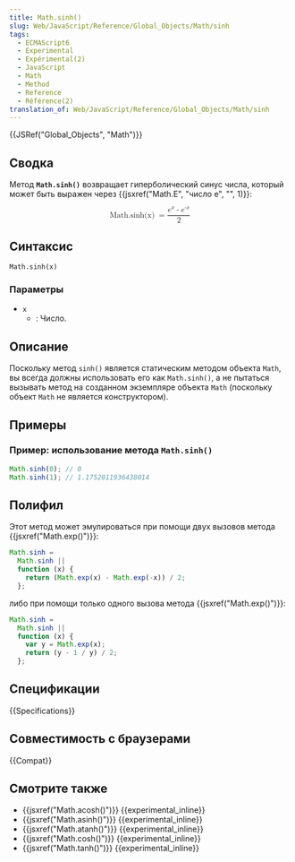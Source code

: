 ```yaml
---
title: Math.sinh()
slug: Web/JavaScript/Reference/Global_Objects/Math/sinh
tags:
  - ECMAScript6
  - Experimental
  - Expérimental(2)
  - JavaScript
  - Math
  - Method
  - Reference
  - Référence(2)
translation_of: Web/JavaScript/Reference/Global_Objects/Math/sinh
---
```


{{JSRef("Global_Objects", "Math")}}

## Сводка

Метод **`Math.sinh()`** возвращает гиперболический синус числа, который может быть выражен через {{jsxref("Math.E", "число e", "", 1)}}:

<math display="block"><semantics><mrow><mstyle mathvariant="monospace"><mo lspace="0em" rspace="thinmathspace">Math.sinh(x)</mo></mstyle><mo>=</mo><mfrac><mrow><msup><mi>e</mi><mi>x</mi></msup><mo>-</mo><msup><mi>e</mi><mrow><mo>-</mo><mi>x</mi></mrow></msup></mrow><mn>2</mn></mfrac></mrow><annotation encoding="TeX">\mathtt{\operatorname{Math.sinh(x)}} = \frac{e^x - e^{-x}}{2}</annotation></semantics></math>

## Синтаксис

```
Math.sinh(x)
```

### Параметры

- `x`
  - : Число.

## Описание

Поскольку метод `sinh()` является статическим методом объекта `Math`, вы всегда должны использовать его как `Math.sinh()`, а не пытаться вызывать метод на созданном экземпляре объекта `Math` (поскольку объект `Math` не является конструктором).

## Примеры

### Пример: использование метода `Math.sinh()`

```js
Math.sinh(0); // 0
Math.sinh(1); // 1.1752011936438014
```

## Полифил

Этот метод может эмулироваться при помощи двух вызовов метода {{jsxref("Math.exp()")}}:

```js
Math.sinh =
  Math.sinh ||
  function (x) {
    return (Math.exp(x) - Math.exp(-x)) / 2;
  };
```

либо при помощи только одного вызова метода {{jsxref("Math.exp()")}}:

```js
Math.sinh =
  Math.sinh ||
  function (x) {
    var y = Math.exp(x);
    return (y - 1 / y) / 2;
  };
```

## Спецификации

{{Specifications}}

## Совместимость с браузерами

{{Compat}}

## Смотрите также

- {{jsxref("Math.acosh()")}} {{experimental_inline}}
- {{jsxref("Math.asinh()")}} {{experimental_inline}}
- {{jsxref("Math.atanh()")}} {{experimental_inline}}
- {{jsxref("Math.cosh()")}} {{experimental_inline}}
- {{jsxref("Math.tanh()")}} {{experimental_inline}}

